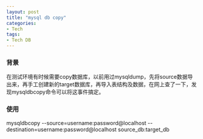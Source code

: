 ```yaml
---
layout: post
title: "mysql db copy"
categories: 
- Tech
tags:
- Tech DB
---
```


### 背景
在测试环境有时候需要copy数据库，以前用过mysqldump，先将source数据导出来，再手工创建新的target数据库，再导入表结构及数据，在网上查了一下，发现mysqldbcopy命令可以将这事件搞定。

### 使用
mysqldbcopy --source=username:password@localhost --destination=username:password@localhost source_db:target_db
